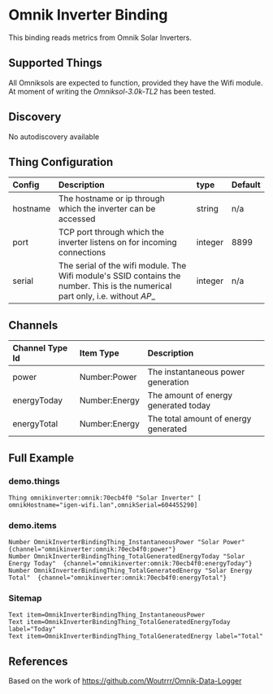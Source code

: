 # Omnik Inverter Binding

This binding reads metrics from Omnik Solar Inverters.

## Supported Things

All Omniksols are expected to function, provided they have the Wifi module. At
moment of writing the _Omniksol-3.0k-TL2_ has been tested.

## Discovery

No autodiscovery available

## Thing Configuration

| Config   | Description                                                                                                                    | type    | Default   |
| :------- | :------------                                                                                                                  | :-----  | :-------- |
| hostname | The hostname or ip through which the inverter can be accessed                                                                  | string  | n/a       |
| port     | TCP port through which the inverter listens on for incoming connections                                                        | integer | 8899      |
| serial   | The serial of the wifi module. The Wifi module's SSID contains the number. This is the numerical part only, i.e. without _AP__ | integer | n/a       |

## Channels

| Channel Type Id   | Item Type     | Description                          |
| :---------------- | :----------   | :------------                        |
| power             | Number:Power  | The instantaneous power generation   |
| energyToday       | Number:Energy | The amount of energy generated today |
| energyTotal       | Number:Energy | The total amount of energy generated |

## Full Example

### demo.things

```
Thing omnikinverter:omnik:70ecb4f0 "Solar Inverter" [ omnikHostname="igen-wifi.lan",omnikSerial=604455290]
```

### demo.items

```
Number OmnikInverterBindingThing_InstantaneousPower "Solar Power" {channel="omnikinverter:omnik:70ecb4f0:power"}
Number OmnikInverterBindingThing_TotalGeneratedEnergyToday "Solar Energy Today"  {channel="omnikinverter:omnik:70ecb4f0:energyToday"}
Number OmnikInverterBindingThing_TotalGeneratedEnergy "Solar Energy Total"  {channel="omnikinverter:omnik:70ecb4f0:energyTotal"}
```

### Sitemap

```
Text item=OmnikInverterBindingThing_InstantaneousPower
Text item=OmnikInverterBindingThing_TotalGeneratedEnergyToday label="Today"
Text item=OmnikInverterBindingThing_TotalGeneratedEnergy label="Total"
```

## References

Based on the work of https://github.com/Woutrrr/Omnik-Data-Logger
